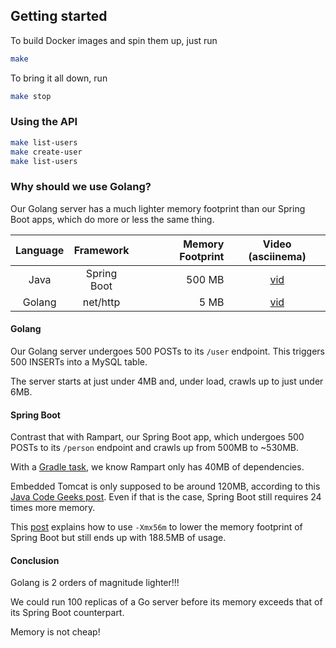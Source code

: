 ## Getting started
To build Docker images and spin them up, just run
```bash
make
```

To bring it all down, run
```bash
make stop
```

### Using the API
```bash
make list-users
make create-user
make list-users
```

### Why should we use Golang?
Our Golang server has a much lighter memory footprint than our Spring Boot apps, which do more or less the same thing.

| Language | Framework   | Memory Footprint | Video (asciinema)                                        |
|:--------:|:-----------:|-----------------:|:--------------------------------------------------------:|
| Java     | Spring Boot | 500 MB           | [vid](https://asciinema.org/a/qlAlCexwOj3hygKDrSE6noHpN) |
| Golang   | net/http    | 5 MB             | [vid](https://asciinema.org/a/72mpi0VXUF9K65oX5bZYqUWa1) |

#### Golang
Our Golang server undergoes 500 POSTs to its `/user` endpoint.
This triggers 500 INSERTs into a MySQL table.

The server starts at just under 4MB and, under load, crawls up to just under 6MB.

#### Spring Boot
Contrast that with Rampart, our Spring Boot app,
which undergoes 500 POSTs to its `/person` endpoint and crawls up from 500MB to ~530MB.

With a [Gradle task](https://stackoverflow.com/a/38058671/1780216), we know Rampart only has 40MB of dependencies.

Embedded Tomcat is only supposed to be around 120MB, according to this [Java Code Geeks post](https://examples.javacodegeeks.com/enterprise-java/spring/tomcat-vs-jetty-vs-undertow-comparison-of-spring-boot-embedded-servlet-containers/).
Even if that is the case, Spring Boot still requires 24 times more memory.

This [post](https://www.marccostello.com/memory-analysis-of-a-spring-boot-application-in-docker-lessons-learnt/) explains how to use `-Xmx56m` to lower the memory footprint of Spring Boot but still ends up with 188.5MB of usage.

#### Conclusion
Golang is 2 orders of magnitude lighter!!!

We could run 100 replicas of a Go server before its memory exceeds that of its Spring Boot counterpart.

Memory is not cheap!
